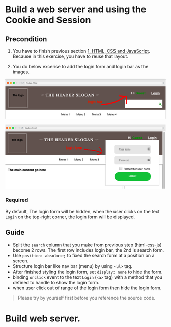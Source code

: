 # Build a web server and using the Cookie and Session

## Precondition
1. You have to finish previous section [1. HTML, CSS and JavaScript](./../docs/html-cs-js/readme.md). Because in this exercise, you have to reuse that layout.

2. You do below excerise to add the login form and login bar as the images.

![login bar](./images/tut2-login-bar.png)

![login form](./images/tut2-login-form.png)

### Required
By default, The login form will be hidden, when the user clicks on the text `Login` on the top-right corner, the login form will be displayed.

## Guide
- Split the `search` column that you make from previous step (html-css-js) become 2 rows. The first row includes login bar, the 2nd is search form.
- Use `position: absolute;` to fixed the search form at a position on a screen.
- Structure login bar like nav bar (menu) by using `<ul>` tag.
- After finished styling the login form, set `display: none` to hide the form.
- binding `onclick` event to the text `Login` (`<a>` tag) with a method that you defined to handle to show the login form.
- when user click out of range of the login form then hide the login form.


> Please try by yourself first before you reference the source code.

# Build web server.

